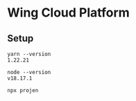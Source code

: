 # Wing Cloud Platform

## Setup

```
yarn --version
1.22.21

node --version
v18.17.1

npx projen
```